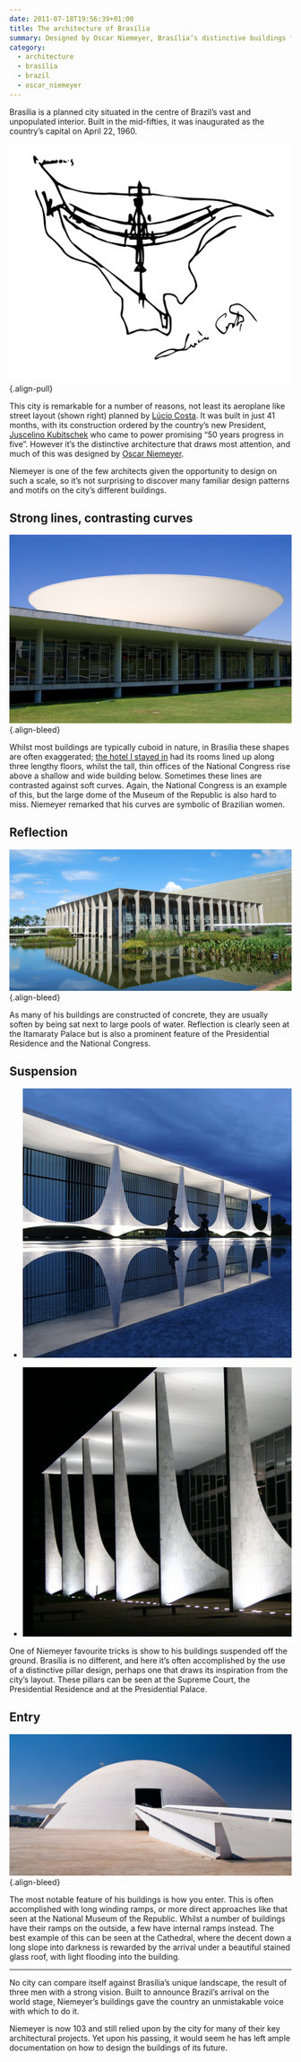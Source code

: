 ```yaml
---
date: 2011-07-18T19:56:39+01:00
title: The architecture of Brasília
summary: Designed by Oscar Niemeyer, Brasília’s distinctive buildings feature a number of recurring design patterns and motifs.
category:
  - architecture
  - brasília
  - brazil
  - oscar_niemeyer
---
```


Brasília is a planned city situated in the centre of Brazil’s vast and unpopulated interior. Built in the mid-fifties, it was inaugurated as the country’s capital on April 22, 1960.

![Sketched plan of Brasília.](../media/2011/199/a1/plan.svg)
{.align-pull}

This city is remarkable for a number of reasons, not least its aeroplane like street layout (shown right) planned by [Lúcio Costa][1]. It was built in just 41 months, with its construction ordered by the country’s new President, [Juscelino Kubitschek][2] who came to power promising “50 years progress in five”. However it’s the distinctive architecture that draws most attention, and much of this was designed by [Oscar Niemeyer][3].

Niemeyer is one of the few architects given the opportunity to design on such a scale, so it’s not surprising to discover many familiar design patterns and motifs on the city’s different buildings.

## Strong lines, contrasting curves

[![The National Congress building.](../media/2011/199/a1/lines.jpg "Brasília’s signature building, the National Congress, beautifully demonstrates the contrast of strong linear shapes against graceful curves. Shown here is the dome of the Chamber of the Deputies resting upon the shallow base of the building. Photograph: Christoph Diewald")][i1]
{.align-bleed}

Whilst most buildings are typically cuboid in nature, in Brasília these shapes are often exaggerated; [the hotel I stayed in][4] had its rooms lined up along three lengthy floors, whilst the tall, thin offices of the National Congress rise above a shallow and wide building below. Sometimes these lines are contrasted against soft curves. Again, the National Congress is an example of this, but the large dome of the Museum of the Republic is also hard to miss. Niemeyer remarked that his curves are symbolic of Brazilian women.

## Reflection

[![The Itamaraty Palace.](../media/2011/199/a1/reflection.jpg "Reflection of Itamaraty Palace into the surrounding pool is integral to the building’s design. Photograph: A C Moraes")][i2]
{.align-bleed}

As many of his buildings are constructed of concrete, they are usually soften by being sat next to large pools of water. Reflection is clearly seen at the Itamaraty Palace but is also a prominent feature of the Presidential Residence and the National Congress.

## Suspension

- [![The Presidential Residence.](../media/2011/199/a1/suspension_1.jpg "Familiar pillar design at the Presidential Residence. Photograph: Palácio do Planalto")][i3]

- [![Supreme Federal Court buildings.](../media/2011/199/a1/suspension_2.jpg "Repeated again at the Supreme Federal Court. Photograph: Vitor Sá")][i4]

One of Niemeyer favourite tricks is show to his buildings suspended off the ground. Brasília is no different, and here it’s often accomplished by the use of a distinctive pillar design, perhaps one that draws its inspiration from the city’s layout. These pillars can be seen at the Supreme Court, the Presidential Residence and at the Presidential Palace.

## Entry

[![The National Museum of the Republic.](../media/2011/199/a1/entry.jpg "Entry to the National Museum of the Republic is via a long sloping ramp. Photograph: Florian Knorn")][i5]
{.align-bleed}

The most notable feature of his buildings is how you enter. This is often accomplished with long winding ramps, or more direct approaches like that seen at the National Museum of the Republic. Whilst a number of buildings have their ramps on the outside, a few have internal ramps instead. The best example of this can be seen at the Cathedral, where the decent down a long slope into darkness is rewarded by the arrival under a beautiful stained glass roof, with light flooding into the building.

---

No city can compare itself against Brasília’s unique landscape, the result of three men with a strong vision. Built to announce Brazil’s arrival on the world stage, Niemeyer’s buildings gave the country an unmistakable voice with which to do it.

Niemeyer is now 103 and still relied upon by the city for many of their key architectural projects. Yet upon his passing, it would seem he has left ample documentation on how to design the buildings of its future.

[1]: https://en.wikipedia.org/wiki/Lucio_Costa
[2]: https://en.wikipedia.org/wiki/Juscelino_Kubitschek
[3]: https://en.wikipedia.org/wiki/Oscar_Niemeyer
[4]: /2011/087/a1/brasilia_palace_hotel/
[i1]: https://www.flickr.com/photos/chris_diewald/2656782975/
[i2]: https://www.flickr.com/photos/acmoraes/2488214984/
[i3]: http://info.planalto.gov.br/exec/inf_fotografiagrande.cfm?foto=05042006P00028
[i4]: https://www.flickr.com/photos/19967853@N00/18391299/
[i5]: https://www.flickr.com/photos/el_floz/1424610618/
